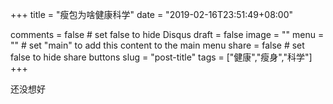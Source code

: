 +++
title = "瘦包为啥健康科学"
date = "2019-02-16T23:51:49+08:00"

comments = false       # set false to hide Disqus
draft = false
image = ""
menu = ""		# set "main" to add this content to the main menu
share = false	# set false to hide share buttons
slug = "post-title"
tags = ["健康","瘦身","科学"]
+++

还没想好